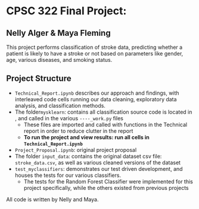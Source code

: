 # CPSC 322 Final Project: 
## Nelly Alger & Maya Fleming

This project performs classification of stroke data, predicting whether a patient is likely to have a stroke or not based on parameters like gender, age, various diseases, and smoking status.

## Project Structure
* `Technical_Report.ipynb` describes our approach and findings, with interleaved code cells running our data cleaning, exploratory data analysis, and classification methods. 
* The folder`mysklearn`: contains all classification source code is located in , and called in the various `----_work.py` files
    * These files are imported and called with functions in the Technical report in order to reduce clutter in the report
    * **To run the project and view results: run all cells in `Technical_Report.ipynb`**
* `Project_Proposal.ipynb`: original project proposal 
* The folder `input_data`: contains the original dataset csv file: `stroke_data.csv`, as well as various cleaned versions of the dataset
* `test_myclassifiers`: demonstrates our test driven development, and houses the tests for our various classifiers. 
    * The tests for the Random Forest Classifier were implemented for this project specifically, while the others existed from previous projects


All code is written by Nelly and Maya.